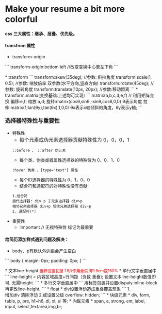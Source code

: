 # Make your resume a bit more colorful
#### css 三大属性：继承、层叠、优先级。

#### transfrom 属性
* transform-origin 
<p>
```
transform-origin:bottom left  //改变变换中心至左下角 
```
</p>
* transform
```
transform:skew(35deg);  //参数: 斜拉角度
transform:scale(1, 0.5); //参数: 缩放倍率 双参数(水平方向,竖直方向)
transform:rotate(45deg);  //参数: 旋转角度
transform:translate(10px, 20px);  //参数:移动距离
```
* transform:matrix(变换基础:上述均可实现)
```
matrix(a,b,c,d,e,f) 
// 利用矩阵变换 
偏移:e,f; 缩放:a,d; 
旋转:matrix(cosθ,sinθ,-sinθ,cosθ,0,0) θ表示角度
拉伸:matrix(1,tan(θy),tan(θx),1,0,0) θx表示x轴倾斜的角度，θy表示y轴; 
```

#### <font size="4" font face ="">选择器特殊性与重要性</font>
* 特殊性
	* <font size="3">每个元素或伪元素选择器贡献特殊性为 0，0，0，1 </font>
	```
	::before 、 ::after 伪元素
	```
	* 每个类、伪类或者属性选择器的特殊性为 0，0，1，0
	```
	:hover 伪类 、[type="text"] 属性
	``` 
	* 每个ID选择器的特殊性为 0，1，0，0
	* 结合符和通配符的对特殊性没有贡献 
	```
	1.结合符
	后代选择器: div p 子元素选择器 div>p  
	相邻兄弟选择器 div+p 后续兄弟选择器 div~p
	2. 通配符(*)
	```
* 重要性
	* !important // 无视特殊性 标记为最重要


#### 给简历添加样式遇到问题及解决：
* body、p有默认外边距会产生空白
<p>
```
body {
    margin: 0px;
	padding: 0px;
}
```
</p>
* 文本line-height <font color="red" size="2">推荐设置长度 1.5//作用全局 非1.5em或150%</font>
	* 单行文字垂直居中
	```
	line-height = 内容区域高度+行间距（负数 重叠);
	设置文本line-height数值即可, 无需height.
	```
	* 多行文字垂直居中
	```
	用标签包裹并设置dispaly:inline-block 再更改line-height.
	```
* float
	* div设置浮动造成重叠覆盖现象
	```
	1.<div style="clear: both"></div>  
	增加div 清除浮动
	2.或设置父级 
	overflow: hidden;
	```	
* 块级元素
	* div, form, table, p, pre, h1~h6, dl, ol, ul 等; 
* 内联元素
	* span, a, strong, em, label, input, select,textarea,img,br;
